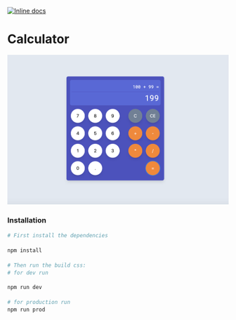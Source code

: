 [![Inline docs](https://travis-ci.org/dsalcedo/captech.png?branch=master)](https://travis-ci.org/dalcedo/captech)

# Calculator

![Alt text](screenshot.png?raw=true "Simple calculator by Daniel Salcedo")


### Installation

```bash
# First install the dependencies

npm install

# Then run the build css:
# for dev run 

npm run dev

# for production run
npm run prod
```

